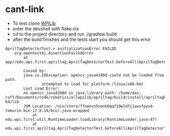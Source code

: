# cant-link
- To test clone [WPILib](https://github.com/me-it-is/allwpilib)
- enter the devshell with flake.nix
- cd to the project directory and run ./gradlew build
- after the build finishes and the tests start you should get this error
```
AprilTagDetectorTest > initializationError FAILED
    org.opentest4j.AssertionFailedError
        at app//edu.wpi.first.apriltag.AprilTagDetectorTest.beforeAll(AprilTagDetectorTest.java:41)

        Caused by:
        java.io.IOException: opencv_java4100d could not be loaded from path.
                attempted to load for platform /linux/x86-64/
        Last Load Error: 
        no opencv_java4100d in java.library.path: /home/das-raff/Documents/code/robotics/allwpilib/apriltag/build/install/apriltagDev/linuxx86-64/lib
        JVM Location: /nix/store/f7nmnvn5nank0qqf19wldfj1awsfpyv4-temurin-bin-17.0.14/bin/.java-wrapped
            at edu.wpi.first.util.RuntimeLoader.loadLibrary(RuntimeLoader.java:47)
            at edu.wpi.first.apriltag.AprilTagDetectorTest.beforeAll(AprilTagDetectorTest.java:39)
```
